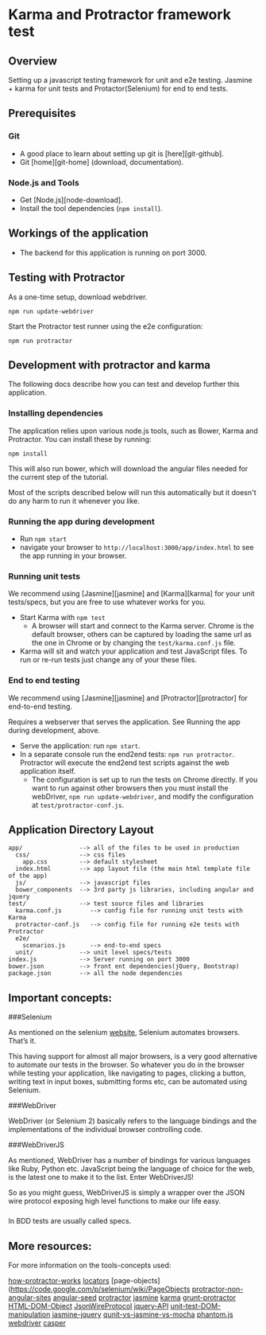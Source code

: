 # Karma and Protractor framework test

## Overview

Setting up a javascript testing framework for unit and e2e testing.
Jasmine + karma for unit tests and Protactor(Selenium) for end to end tests.


## Prerequisites

### Git

- A good place to learn about setting up git is [here][git-github].
- Git [home][git-home] (download, documentation).

### Node.js and Tools

- Get [Node.js][node-download].
- Install the tool dependencies (`npm install`).


## Workings of the application

- The backend for this application is running on port 3000.


## Testing with Protractor

As a one-time setup, download webdriver.
```
npm run update-webdriver
```

Start the Protractor test runner using the e2e configuration:

```
npm run protractor
```


## Development with protractor and karma

The following docs describe how you can test and develop further this application.


### Installing dependencies

The application relies upon various node.js tools, such as Bower, Karma and Protractor.  You can
install these by running:

```
npm install
```

This will also run bower, which will download the angular files needed for the current step of the
tutorial.

Most of the scripts described below will run this automatically but it doesn't do any harm to run
it whenever you like.

### Running the app during development

- Run `npm start`
- navigate your browser to `http://localhost:3000/app/index.html` to see the app running in your browser.

### Running unit tests

We recommend using [Jasmine][jasmine] and [Karma][karma] for your unit tests/specs, but you are free
to use whatever works for you.

- Start Karma with `npm test`
  - A browser will start and connect to the Karma server. Chrome is the default browser, others can
  be captured by loading the same url as the one in Chrome or by changing the `test/karma.conf.js`
  file.
- Karma will sit and watch your application and test JavaScript files. To run or re-run tests just
  change any of your these files.


### End to end testing

We recommend using [Jasmine][jasmine] and [Protractor][protractor] for end-to-end testing.

Requires a webserver that serves the application. See Running the app during development, above.

- Serve the application: run `npm start`.
- In a separate console run the end2end tests: `npm run protractor`. Protractor will execute the
  end2end test scripts against the web application itself.
  - The configuration is set up to run the tests on Chrome directly. If you want to run against
    other browsers then you must install the webDriver, `npm run update-webdriver`, and modify the
  configuration at `test/protractor-conf.js`.

## Application Directory Layout

    app/                --> all of the files to be used in production
      css/              --> css files
        app.css         --> default stylesheet
      index.html        --> app layout file (the main html template file of the app)
      js/               --> javascript files
      bower_components  --> 3rd party js libraries, including angular and jquery
    test/               --> test source files and libraries
      karma.conf.js        --> config file for running unit tests with Karma
      protractor-conf.js   --> config file for running e2e tests with Protractor
      e2e/
        scenarios.js       --> end-to-end specs
      unit/             --> unit level specs/tests
    index.js            --> Server running on port 3000
    bower.json          --> front ent dependencies(jQuery, Bootstrap)
    package.json        --> all the node dependencies

## Important concepts:

###Selenium

As mentioned on the selenium [website](http://www.seleniumhq.org/), Selenium automates browsers. That’s it.

This having support for almost all major browsers, is a very good alternative to automate our tests in the browser. So whatever you do in the browser while testing your application, like navigating to pages, clicking a button, writing text in input boxes, submitting forms etc, can be automated using Selenium.

###WebDriver

WebDriver (or Selenium 2) basically refers to the language bindings and the implementations of the individual browser controlling code.

###WebDriverJS

As mentioned, WebDriver has a number of bindings for various languages like Ruby, Python etc. JavaScript being the language of choice for the web, is the latest one to make it to the list. Enter WebDriverJS!

So as you might guess, WebDriverJS is simply a wrapper over the JSON wire protocol exposing high level functions to make our life easy.

### 
In BDD tests are usually called specs.

## More resources:

For more information on the tools-concepts used:

[how-protractor-works](https://github.com/angular/protractor/blob/master/docs/infrastructure.md)
[locators](https://github.com/angular/protractor/blob/master/docs/locators.md)
[page-objects](https://code.google.com/p/selenium/wiki/PageObjects
[protractor-non-angular-sites](http://ng-learn.org/2014/02/Protractor_Testing_With_Angular_And_Non_Angular_Sites/)
[angular-seed](https://github.com/angular/angular-seed)
[protractor](https://github.com/angular/protractor)
[jasmine](http://pivotal.github.com/jasmine/)
[karma](http://karma-runner.github.io)
[grunt-protractor](http://programmerbuddy.blogspot.co.uk/2014/03/full-automation-of-protractor-e2e-tests.html)
[HTML-DOM-Object](http://www.w3schools.com/jsref/dom_obj_all.asp)
[JsonWireProtocol](https://code.google.com/p/selenium/wiki/JsonWireProtocol)
[jquery-API](http://api.jquery.com/)
[unit-test-DOM-manipulation](http://stackoverflow.com/questions/16163852/how-to-unit-test-dom-manipulation-with-jasmine)
[jasmine-jquery](https://github.com/velesin/jasmine-jquery)
[qunit-vs-jasmine-vs-mocha](http://www.techtalkdc.com/which-javascript-test-library-should-you-use-qunit-vs-jasmine-vs-mocha/)
[phantom.js](http://phantomjs.org/headless-testing.html)
[webdriver](http://webdriver.io/api.html)
[casper](http://casperjs.org/)


